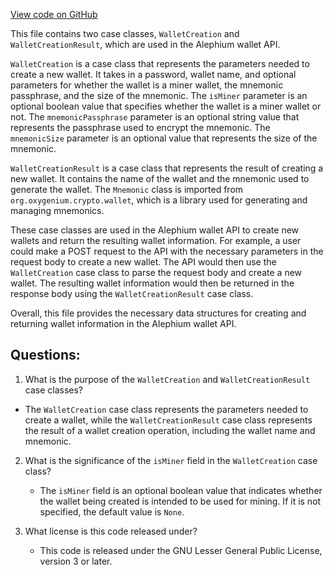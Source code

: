 [View code on GitHub](https://github.com/oxygenium/oxygenium/wallet/src/main/scala/org/oxygenium/wallet/api/model/WalletCreation.scala)

This file contains two case classes, `WalletCreation` and `WalletCreationResult`, which are used in the Alephium wallet API. 

`WalletCreation` is a case class that represents the parameters needed to create a new wallet. It takes in a password, wallet name, and optional parameters for whether the wallet is a miner wallet, the mnemonic passphrase, and the size of the mnemonic. The `isMiner` parameter is an optional boolean value that specifies whether the wallet is a miner wallet or not. The `mnemonicPassphrase` parameter is an optional string value that represents the passphrase used to encrypt the mnemonic. The `mnemonicSize` parameter is an optional value that represents the size of the mnemonic. 

`WalletCreationResult` is a case class that represents the result of creating a new wallet. It contains the name of the wallet and the mnemonic used to generate the wallet. The `Mnemonic` class is imported from `org.oxygenium.crypto.wallet`, which is a library used for generating and managing mnemonics. 

These case classes are used in the Alephium wallet API to create new wallets and return the resulting wallet information. For example, a user could make a POST request to the API with the necessary parameters in the request body to create a new wallet. The API would then use the `WalletCreation` case class to parse the request body and create a new wallet. The resulting wallet information would then be returned in the response body using the `WalletCreationResult` case class. 

Overall, this file provides the necessary data structures for creating and returning wallet information in the Alephium wallet API.
## Questions: 
 1. What is the purpose of the `WalletCreation` and `WalletCreationResult` case classes?
   - The `WalletCreation` case class represents the parameters needed to create a wallet, while the `WalletCreationResult` case class represents the result of a wallet creation operation, including the wallet name and mnemonic.
   
2. What is the significance of the `isMiner` field in the `WalletCreation` case class?
   - The `isMiner` field is an optional boolean value that indicates whether the wallet being created is intended to be used for mining. If it is not specified, the default value is `None`.
   
3. What license is this code released under?
   - This code is released under the GNU Lesser General Public License, version 3 or later.